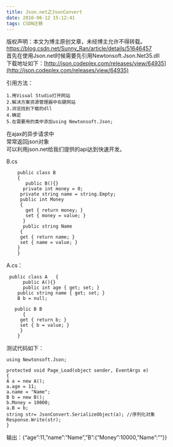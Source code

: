 ```yaml
---
title: Json.net之JsonConvert
date: 2016-06-12 15:12:41
tags: CSDN迁移
---
```

 版权声明：本文为博主原创文章，未经博主允许不得转载。 https://blog.csdn.net/Sunny_Ran/article/details/51646457   
  首先在使用Json.net时候需要先引用Newtonsoft.Json.Net35.dll   
 下载地址如下：[http://json.codeplex.com/releases/view/64935](http://json.codeplex.com/releases/view/64935)

 引用方法：

 
```
1.用Visual Studio打开网站
2.解决方案资源管理器中右键网站
3.浏览找到下载的dll
4.确定
5.在需要用的类中添加using Newtonsoft.Json;
```
 在ajax的异步请求中   
 常常返回json对象   
 可以利用json.net给我们提供的api达到快速开发。 

 B.cs

 
```
    public class B 
    { 
       public B(){} 
      private int money = 0; 
     private string name = string.Empty; 
     public int Money 
     { 
       get { return money; } 
       set { money = value; } 
      } 
      public string Name 
     { 
     get { return name; } 
     set { name = value; } 
    } 
    } 
```
 A.cs：

 
```
 public class A   { 
      public A(){} 
      public int age { get; set; } 
    public string name { get; set; } 
    B b = null; 

   public B B 
      { 
     get { return b; } 
     set { b = value; } 
     } 
    } 

```
 测试代码如下：

 
```
using Newtonsoft.Json; 

protected void Page_Load(object sender, EventArgs e) 
{ 
A a = new A(); 
a.age = 11; 
a.name = "Name"; 
B b = new B(); 
b.Money = 10000; 
a.B = b; 
string str= JsonConvert.SerializeObject(a); //序列化对象
Response.Write(str); 
} 
```
 输出：{“age”:11,”name”:”Name”,”B”:{“Money”:10000,”Name”:”“}}

   
  